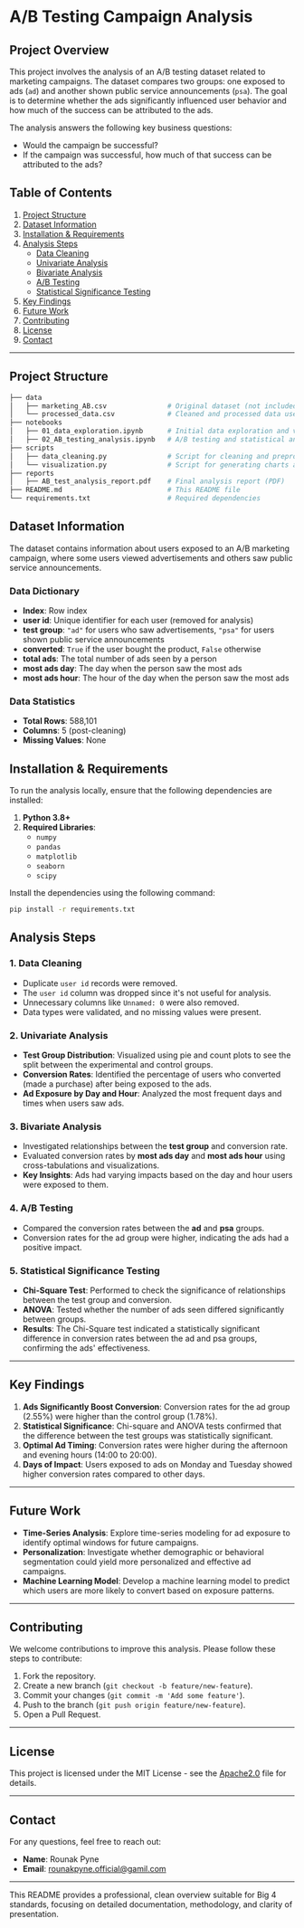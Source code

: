# **A/B Testing Campaign Analysis**

## **Project Overview**

This project involves the analysis of an A/B testing dataset related to marketing campaigns. The dataset compares two groups: one exposed to ads (`ad`) and another shown public service announcements (`psa`). The goal is to determine whether the ads significantly influenced user behavior and how much of the success can be attributed to the ads. 

The analysis answers the following key business questions:
- Would the campaign be successful?
- If the campaign was successful, how much of that success can be attributed to the ads?

## **Table of Contents**
1. [Project Structure](#project-structure)
2. [Dataset Information](#dataset-information)
3. [Installation & Requirements](#installation--requirements)
4. [Analysis Steps](#analysis-steps)
   - [Data Cleaning](#data-cleaning)
   - [Univariate Analysis](#univariate-analysis)
   - [Bivariate Analysis](#bivariate-analysis)
   - [A/B Testing](#ab-testing)
   - [Statistical Significance Testing](#statistical-significance-testing)
5. [Key Findings](#key-findings)
6. [Future Work](#future-work)
7. [Contributing](#contributing)
8. [License](#license)
9. [Contact](#contact)

---

## **Project Structure**

```bash
├── data
│   ├── marketing_AB.csv               # Original dataset (not included in repository)
│   └── processed_data.csv             # Cleaned and processed data used for analysis
├── notebooks
│   ├── 01_data_exploration.ipynb      # Initial data exploration and visualization
│   ├── 02_AB_testing_analysis.ipynb   # A/B testing and statistical analysis
├── scripts
│   ├── data_cleaning.py               # Script for cleaning and preprocessing data
│   └── visualization.py               # Script for generating charts and graphs
├── reports
│   ├── AB_test_analysis_report.pdf    # Final analysis report (PDF)
├── README.md                          # This README file
└── requirements.txt                   # Required dependencies
```

## **Dataset Information**

The dataset contains information about users exposed to an A/B marketing campaign, where some users viewed advertisements and others saw public service announcements.

### **Data Dictionary**
- **Index**: Row index
- **user id**: Unique identifier for each user (removed for analysis)
- **test group**: `"ad"` for users who saw advertisements, `"psa"` for users shown public service announcements
- **converted**: `True` if the user bought the product, `False` otherwise
- **total ads**: The total number of ads seen by a person
- **most ads day**: The day when the person saw the most ads
- **most ads hour**: The hour of the day when the person saw the most ads

### **Data Statistics**
- **Total Rows**: 588,101
- **Columns**: 5 (post-cleaning)
- **Missing Values**: None

## **Installation & Requirements**

To run the analysis locally, ensure that the following dependencies are installed:

1. **Python 3.8+**
2. **Required Libraries**:
   - `numpy`
   - `pandas`
   - `matplotlib`
   - `seaborn`
   - `scipy`

Install the dependencies using the following command:

```bash
pip install -r requirements.txt
```

## **Analysis Steps**

### **1. Data Cleaning**
   - Duplicate `user id` records were removed.
   - The `user id` column was dropped since it's not useful for analysis.
   - Unnecessary columns like `Unnamed: 0` were also removed.
   - Data types were validated, and no missing values were present.

### **2. Univariate Analysis**
   - **Test Group Distribution**: Visualized using pie and count plots to see the split between the experimental and control groups.
   - **Conversion Rates**: Identified the percentage of users who converted (made a purchase) after being exposed to the ads.
   - **Ad Exposure by Day and Hour**: Analyzed the most frequent days and times when users saw ads.

### **3. Bivariate Analysis**
   - Investigated relationships between the **test group** and conversion rate.
   - Evaluated conversion rates by **most ads day** and **most ads hour** using cross-tabulations and visualizations.
   - **Key Insights**: Ads had varying impacts based on the day and hour users were exposed to them.

### **4. A/B Testing**
   - Compared the conversion rates between the **ad** and **psa** groups.
   - Conversion rates for the ad group were higher, indicating the ads had a positive impact.

### **5. Statistical Significance Testing**
   - **Chi-Square Test**: Performed to check the significance of relationships between the test group and conversion.
   - **ANOVA**: Tested whether the number of ads seen differed significantly between groups.
   - **Results**: The Chi-Square test indicated a statistically significant difference in conversion rates between the ad and psa groups, confirming the ads' effectiveness.

---

## **Key Findings**

1. **Ads Significantly Boost Conversion**: Conversion rates for the ad group (2.55%) were higher than the control group (1.78%).
2. **Statistical Significance**: Chi-square and ANOVA tests confirmed that the difference between the test groups was statistically significant.
3. **Optimal Ad Timing**: Conversion rates were higher during the afternoon and evening hours (14:00 to 20:00).
4. **Days of Impact**: Users exposed to ads on Monday and Tuesday showed higher conversion rates compared to other days.

---

## **Future Work**
- **Time-Series Analysis**: Explore time-series modeling for ad exposure to identify optimal windows for future campaigns.
- **Personalization**: Investigate whether demographic or behavioral segmentation could yield more personalized and effective ad campaigns.
- **Machine Learning Model**: Develop a machine learning model to predict which users are more likely to convert based on exposure patterns.

---

## **Contributing**

We welcome contributions to improve this analysis. Please follow these steps to contribute:
1. Fork the repository.
2. Create a new branch (`git checkout -b feature/new-feature`).
3. Commit your changes (`git commit -m 'Add some feature'`).
4. Push to the branch (`git push origin feature/new-feature`).
5. Open a Pull Request.

---

## **License**

This project is licensed under the MIT License - see the [Apache2.0](LICENSE) file for details.

---

## **Contact**

For any questions, feel free to reach out:

- **Name**: Rounak Pyne
- **Email**: rounakpyne.official@gamil.com

---

This README provides a professional, clean overview suitable for Big 4 standards, focusing on detailed documentation, methodology, and clarity of presentation.
